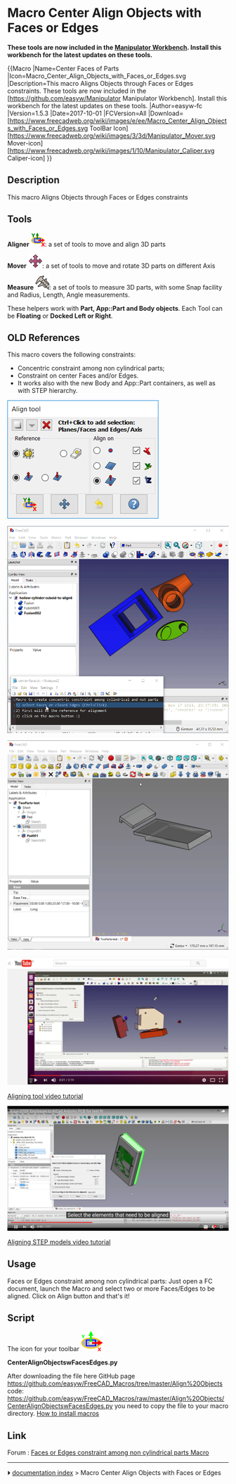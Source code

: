 # Macro Center Align Objects with Faces or Edges
**These tools are now included in the [Manipulator Workbench](Manipulator_Workbench.md). Install this workbench for the latest updates on these tools.**


{{Macro
|Name=Center Faces of Parts
|Icon=Macro_Center_Align_Objects_with_Faces_or_Edges.svg
|Description=This macro Aligns Objects through Faces or Edges constraints. These tools are now included in the [https://github.com/easyw/Manipulator Manipulator Workbench]. Install this workbench for the latest updates on these tools.
|Author=easyw-fc
|Version=1.5.3
|Date=2017-10-01
|FCVersion=All
|Download=[https://www.freecadweb.org/wiki/images/e/ee/Macro_Center_Align_Objects_with_Faces_or_Edges.svg ToolBar Icon]<br/>[https://www.freecadweb.org/wiki/images/3/3d/Manipulator_Mover.svg Mover-icon]<br/>[https://www.freecadweb.org/wiki/images/1/10/Manipulator_Caliper.svg Caliper-icon]
}}

## Description

This macro Aligns Objects through Faces or Edges constraints

 

## Tools

**Aligner** <img alt="" src=images/Macro_Center_Align_Objects_with_Faces_or_Edges.svg  style="width:32px;">: a set of tools to move and align 3D parts

**Mover** <img alt="" src=images/Manipulator_Mover.svg  style="width:32px;">: a set of tools to move and rotate 3D parts on different Axis

**Measure** <img alt="" src=images/Manipulator_Caliper.svg  style="width:32px;">: a set of tools to measure 3D parts, with some Snap facility and Radius, Length, Angle measurements.

These helpers work with **Part, App::Part and Body objects**. Each Tool can be **Floating** or **Docked Left or Right**.



## OLD References 

This macro covers the following constraints:

-   Concentric constraint among non cylindrical parts;
-   Constraint on center Faces and/or Edges.
-   It works also with the new Body and App::Part containers, as well as with STEP hierarchy.



![](images/Center-align-faces.png )

![](images/center-align-faces-in-action.gif )

![](images/center-align-Body-objects.gif )

![](images/utube-alignment-tool-tutorial.png )

[Aligning tool video tutorial](https://youtu.be/qzixT157jJU)

![](images/utube-alignment-STEP-models.png )

[Aligning STEP models video tutorial](https://youtu.be/aQcPqhlgHBU)



## Usage

Faces or Edges constraint among non cylindrical parts: Just open a FC document, launch the Macro and select two or more Faces/Edges to be aligned. Click on Align button and that\'s it!

## Script

The icon for your toolbar <img alt="" src=images/Macro_Center_Align_Objects_with_Faces_or_Edges.png  style="width:50px;">

**CenterAlignObjectswFacesEdges.py**

After downloading the file here
GitHub page
<https://github.com/easyw/FreeCAD_Macros/tree/master/Align%20Objects>
code:
<https://github.com/easyw/FreeCAD_Macros/raw/master/Align%20Objects/CenterAlignObjectswFacesEdges.py>
you need to copy the file to your macro directory.
[How to install macros](How_to_install_macros.md)

## Link

Forum : [Faces or Edges constraint among non cylindrical parts Macro](http://forum.freecadweb.org/viewtopic.php?f=22&t=18655)



---
⏵ [documentation index](../README.md) > Macro Center Align Objects with Faces or Edges
